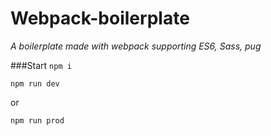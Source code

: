 # Webpack-boilerplate
_A boilerplate made with webpack supporting ES6, Sass, pug_

###Start
`npm i`

`npm run dev`

or

`npm run prod`
